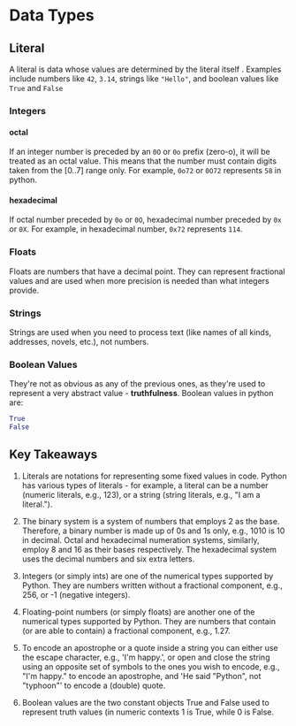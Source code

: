 # Data Types

## Literal

A literal is data whose values are determined by the literal itself . Examples include numbers like `42`, `3.14`, strings like `"Hello"`, and boolean values like `True` and `False`

### Integers

#### octal

If an integer number is preceded by an `0O` or `0o` prefix (zero-o), it will be treated as an octal value. This means that the number must contain digits taken from the [0..7] range only. For example, ```0o72``` or ```0O72``` represents ```58``` in python.
#### hexadecimal
If octal number preceded by ```0o``` or ```0O```, hexadecimal number preceded by ```0x``` or ```0X```. For example, in hexadecimal number, ```0x72``` represents ```114```. 
### Floats
Floats are numbers that have a decimal point. They can represent fractional values and are used when more precision is needed than what integers provide. 
### Strings
Strings are used when you need to process text (like names of all kinds, addresses, novels, etc.), not numbers.
### Boolean Values
They're not as obvious as any of the previous ones, as they're used to represent a very abstract value - **truthfulness**.
Boolean values in python are:
```python
True
False
```
## Key Takeaways
1. Literals are notations for representing some fixed values in code. Python has various types of literals - for example, a literal can be a number (numeric literals, e.g., 123), or a string (string literals, e.g., "I am a literal.").

2. The binary system is a system of numbers that employs 2 as the base. Therefore, a binary number is made up of 0s and 1s only, e.g., 1010 is 10 in decimal.
 Octal and hexadecimal numeration systems, similarly, employ 8 and 16 as their bases respectively. The hexadecimal system uses the decimal numbers and six extra letters.
3. Integers (or simply ints) are one of the numerical types supported by Python. They are numbers written without a fractional component, e.g., 256, or -1 (negative integers).

4. Floating-point numbers (or simply floats) are another one of the numerical types supported by Python. They are numbers that contain (or are able to contain) a fractional component, e.g., 1.27.

5. To encode an apostrophe or a quote inside a string you can either use the escape character, e.g., 'I\'m happy.', or open and close the string using an opposite set of symbols to the ones you wish to encode, e.g., "I'm happy." to encode an apostrophe, and 'He said "Python", not "typhoon"' to encode a (double) quote.

6. Boolean values are the two constant objects True and False used to represent truth values (in numeric contexts 1 is True, while 0 is False.